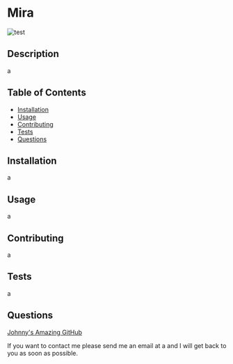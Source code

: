 
  # Mira
  ![test](https://img.shields.io/badge/license-MIT-blue)

  ## Description
  a

  ## Table of Contents
  - [Installation](#installation)
  - [Usage](#usage)
  - [Contributing](#contributing)
  - [Tests](#tests)
  - [Questions](#questions)

  ## Installation
  a

  ## Usage 
  a

  ## Contributing
  a

  ## Tests 
  a
  
  ## Questions
  <a href="https://github.com/a">Johnny's Amazing GitHub</a>
  
  If you want to contact me please send me an email at a and I will get back to you as soon as possible.
  